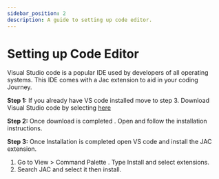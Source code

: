```yaml
---
sidebar_position: 2
description: A guide to setting up code editor.
---
```


# Setting up Code Editor

Visual Studio code is a popular IDE used by developers of all operating systems. This IDE comes with a Jac extension to aid in your coding Journey.

**Step 1:**
If you already have VS code installed move to step 3. Download Visual Studio code by selecting [here](https://code.visualstudio.com/)

**Step 2:**
Once download is completed . Open and follow the installation instructions.

**Step 3:**
Once Installation is completed open VS code and install the JAC extension.

1.  Go to View > Command Palette . Type Install and select extensions.
2.  Search JAC and select it then install.